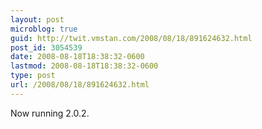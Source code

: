 ```yaml
---
layout: post
microblog: true
guid: http://twit.vmstan.com/2008/08/18/891624632.html
post_id: 3054539
date: 2008-08-18T18:38:32-0600
lastmod: 2008-08-18T18:38:32-0600
type: post
url: /2008/08/18/891624632.html
---
```

Now running 2.0.2.
